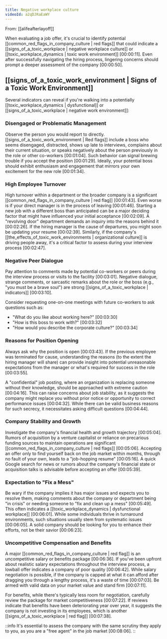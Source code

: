 ```yaml
---
title: Negative workplace culture
videoId: a2qDJRaEaWY
---
```


From: [[alifeafterlayoff]] <br/> 

When evaluating a job offer, it's crucial to identify potential [[common_red_flags_in_company_culture | red flags]] that could indicate a [[signs_of_a_toxic_workplace | negative workplace culture]] or [[toxic_workplace_dynamics | toxic work environment]] <a class="yt-timestamp" data-t="00:00:11">[00:00:11]</a>. Even after successfully navigating the hiring process, lingering concerns should prompt a deeper assessment of the company <a class="yt-timestamp" data-t="00:00:50">[00:00:50]</a>.

## [[signs_of_a_toxic_work_environment | Signs of a Toxic Work Environment]]

Several indicators can reveal if you're walking into a potentially [[toxic_workplace_dynamics | dysfunctional]] or [[signs_of_a_toxic_workplace | negative work environment]]:

### Disengaged or Problematic Management
Observe the person you would report to directly. [[signs_of_a_toxic_work_environment | Red flags]] include a boss who seems disengaged, distracted, shows up late to interviews, complains about their current situation, or speaks negatively about the person previously in the role or other co-workers <a class="yt-timestamp" data-t="00:01:04">[00:01:04]</a>. Such behavior can signal brewing trouble if you accept the position <a class="yt-timestamp" data-t="00:01:29">[00:01:29]</a>. Ideally, your potential boss should exhibit enthusiasm and engagement that mirrors your own excitement for the new role <a class="yt-timestamp" data-t="00:01:34">[00:01:34]</a>.

### High Employee Turnover
High turnover within a department or the broader company is a significant [[common_red_flags_in_company_culture | red flag]] <a class="yt-timestamp" data-t="00:01:43">[00:01:43]</a>. Even worse is if your direct manager is in the process of leaving <a class="yt-timestamp" data-t="00:01:46">[00:01:46]</a>. Starting a new job with a different boss than anticipated can be a major deciding factor that might have influenced your initial acceptance <a class="yt-timestamp" data-t="00:02:09">[00:02:09]</a>. A "revolving door" department demands an inquiry into the reasons behind it <a class="yt-timestamp" data-t="00:02:26">[00:02:26]</a>. If the hiring manager is the cause of departures, you might soon be updating your resume <a class="yt-timestamp" data-t="00:02:39">[00:02:39]</a>. Similarly, if the company's [[the_effects_of_toxic_work_environments | organizational culture]] is driving people away, it's a critical factor to assess during your interview process <a class="yt-timestamp" data-t="00:02:47">[00:02:47]</a>.

### Negative Peer Dialogue
Pay attention to comments made by potential co-workers or peers during the interview process or visits to the facility <a class="yt-timestamp" data-t="00:03:01">[00:03:01]</a>. Negative dialogue, strange comments, or sarcastic remarks about the role or the boss (e.g., "you must be a brave soul") are strong [[signs_of_a_toxic_workplace | indicators]] <a class="yt-timestamp" data-t="00:03:10">[00:03:10]</a>.

Consider requesting one-on-one meetings with future co-workers to ask questions such as:
*   "What do you like about working here?" <a class="yt-timestamp" data-t="00:03:30">[00:03:30]</a>
*   "How is this boss to work with?" <a class="yt-timestamp" data-t="00:03:32">[00:03:32]</a>
*   "How would you describe the corporate culture?" <a class="yt-timestamp" data-t="00:03:34">[00:03:34]</a>

### Reasons for Position Opening
Always ask why the position is open <a class="yt-timestamp" data-t="00:03:43">[00:03:43]</a>. If the previous employee was terminated for cause, understanding the reasons (to the extent the hiring manager will share) can provide insight into potential unreasonable expectations from the manager or what's required for success in the role <a class="yt-timestamp" data-t="00:03:55">[00:03:55]</a>.

A "confidential" job posting, where an organization is replacing someone without their knowledge, should be approached with extreme caution <a class="yt-timestamp" data-t="00:04:16">[00:04:16]</a>. This can raise concerns about job stability, as it suggests the company might replace you without prior notice or opportunity to correct performance issues <a class="yt-timestamp" data-t="00:04:32">[00:04:32]</a>. While there can be valid business reasons for such secrecy, it necessitates asking difficult questions <a class="yt-timestamp" data-t="00:04:44">[00:04:44]</a>.

### Company Stability and Growth
Investigate the company's financial health and growth trajectory <a class="yt-timestamp" data-t="00:05:04">[00:05:04]</a>. Rumors of acquisition by a venture capitalist or reliance on precarious funding sources to maintain operations are significant [[common_red_flags_in_company_culture | red flags]] <a class="yt-timestamp" data-t="00:05:06">[00:05:06]</a>. Accepting an offer only to find yourself back on the job market within months, through no fault of your own, leads to a "job-hopping resume" <a class="yt-timestamp" data-t="00:05:16">[00:05:16]</a>. A quick Google search for news or rumors about the company's financial state or acquisition talks is advisable before accepting an offer <a class="yt-timestamp" data-t="00:05:39">[00:05:39]</a>.

### Expectation to "Fix a Mess"
Be wary if the company implies it has major issues and expects you to resolve them, making comments about the company or department being "in crisis" or needing someone to "fix and clean up a mess" <a class="yt-timestamp" data-t="00:05:49">[00:05:49]</a>. This often indicates a [[toxic_workplace_dynamics | dysfunctional workplace]] <a class="yt-timestamp" data-t="00:06:01">[00:06:01]</a>. While some individuals thrive in turnaround environments, such situations usually stem from systematic issues <a class="yt-timestamp" data-t="00:06:05">[00:06:05]</a>. A solid company should be looking for you to enhance their efforts, not be their savior <a class="yt-timestamp" data-t="00:06:23">[00:06:23]</a>.

### Uncompetitive Compensation and Benefits
A major [[common_red_flags_in_company_culture | red flag]] is an uncompetitive salary or benefits package <a class="yt-timestamp" data-t="00:06:36">[00:06:36]</a>. If you've been upfront about realistic salary expectations throughout the interview process, a lowball offer indicates a company of poor quality <a class="yt-timestamp" data-t="00:06:42">[00:06:42]</a>. While salary negotiation is possible, if the company is capped at what it can afford after dragging you through a lengthy process, it's a waste of time <a class="yt-timestamp" data-t="00:07:03">[00:07:03]</a>. Be armed with valid data on your market value and stand firm <a class="yt-timestamp" data-t="00:07:11">[00:07:11]</a>.

For benefits, while there's typically less room for negotiation, carefully review the package for market competitiveness <a class="yt-timestamp" data-t="00:07:22">[00:07:22]</a>. If reviews indicate that benefits have been deteriorating year over year, it suggests the company is not investing in its employees, which is another [[signs_of_a_toxic_workplace | red flag]] <a class="yt-timestamp" data-t="00:07:38">[00:07:38]</a>.

::info
It's essential to assess the company with the same scrutiny they apply to you, as you are a "free agent" in the job market <a class="yt-timestamp" data-t="00:08:06">[00:08:06]</a>.
::
